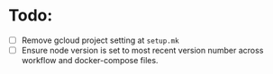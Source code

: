 # Todo:
- [ ] Remove gcloud project setting at `setup.mk`
- [ ] Ensure node version is set to most recent version number across workflow and docker-compose files.
